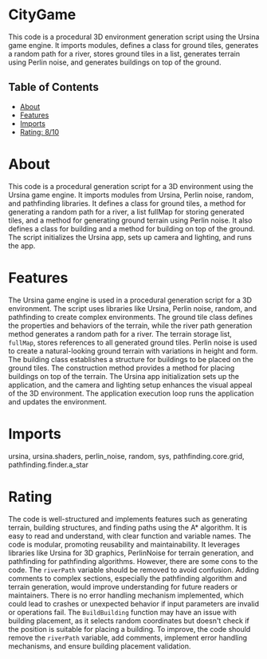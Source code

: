 # CityGame

This code is a procedural 3D environment generation script using the Ursina game engine. It imports modules, defines a class for ground tiles, generates a random path for a river, stores ground tiles in a list, generates terrain using Perlin noise, and generates buildings on top of the ground.

## Table of Contents

- [About](#about)
- [Features](#features)
- [Imports](#Imports)
- [Rating: 8/10](#Rating)

# About

This code is a procedural generation script for a 3D environment using the Ursina game engine. It imports modules from Ursina, Perlin noise, random, and pathfinding libraries. It defines a class for ground tiles, a method for generating a random path for a river, a list fullMap for storing generated tiles, and a method for generating ground terrain using Perlin noise. It also defines a class for building and a method for building on top of the ground. The script initializes the Ursina app, sets up camera and lighting, and runs the app.

# Features

The Ursina game engine is used in a procedural generation script for a 3D environment. The script uses libraries like Ursina, Perlin noise, random, and pathfinding to create complex environments. The ground tile class defines the properties and behaviors of the terrain, while the river path generation method generates a random path for a river. The terrain storage list, `fullMap`, stores references to all generated ground tiles. Perlin noise is used to create a natural-looking ground terrain with variations in height and form. The building class establishes a structure for buildings to be placed on the ground tiles. The construction method provides a method for placing buildings on top of the terrain. The Ursina app initialization sets up the application, and the camera and lighting setup enhances the visual appeal of the 3D environment. The application execution loop runs the application and updates the environment.

# Imports

ursina, ursina.shaders, perlin_noise, random, sys, pathfinding.core.grid, pathfinding.finder.a_star

# Rating

The code is well-structured and implements features such as generating terrain, building structures, and finding paths using the A* algorithm. It is easy to read and understand, with clear function and variable names. The code is modular, promoting reusability and maintainability. It leverages libraries like Ursina for 3D graphics, PerlinNoise for terrain generation, and pathfinding for pathfinding algorithms.
However, there are some cons to the code. The `riverPath` variable should be removed to avoid confusion. Adding comments to complex sections, especially the pathfinding algorithm and terrain generation, would improve understanding for future readers or maintainers. There is no error handling mechanism implemented, which could lead to crashes or unexpected behavior if input parameters are invalid or operations fail.
The `BuildBuilding` function may have an issue with building placement, as it selects random coordinates but doesn't check if the position is suitable for placing a building. To improve, the code should remove the `riverPath` variable, add comments, implement error handling mechanisms, and ensure building placement validation.
